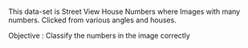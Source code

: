 This data-set is Street View House Numbers where Images with many numbers. Clicked from various angles and houses.

Objective : Classify the numbers in the image correctly
